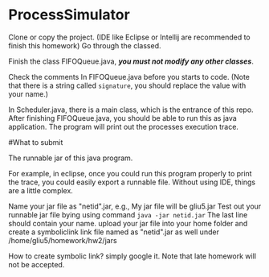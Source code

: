 # ProcessSimulator

Clone or copy the project.
(IDE like Eclipse or Intellij are recommended to finish this homework)
Go through the classed.

Finish the class FIFOQueue.java, ***you must not modify any other classes***.

Check the comments In FIFOQueue.java before you starts to code.
(Note that there is a string called `signature`, you should replace the value with your name.)

In Scheduler.java, there is a main class, which is the entrance of this repo.
After finishing FIFOQueue.java, you should be able to run this as java application.
The program will print out the processes execution trace.

#What to submit

The runnable jar of this java program.

For example, in eclipse, once you could run this program properly to print the trace, you could easily export a runnable file.
Without using IDE, things are a little complex.

Name your jar file as "netid".jar, e.g., My jar file will be gliu5.jar
Test out your runnable jar file bying using command `java -jar netid.jar`
The last line should contain your name.
upload your jar file into your home folder and create a symboliclink link file named as "netid".jar as well under /home/gliu5/homework/hw2/jars

How to create symbolic link? simply google it.
Note that late homework will not be accepted.


